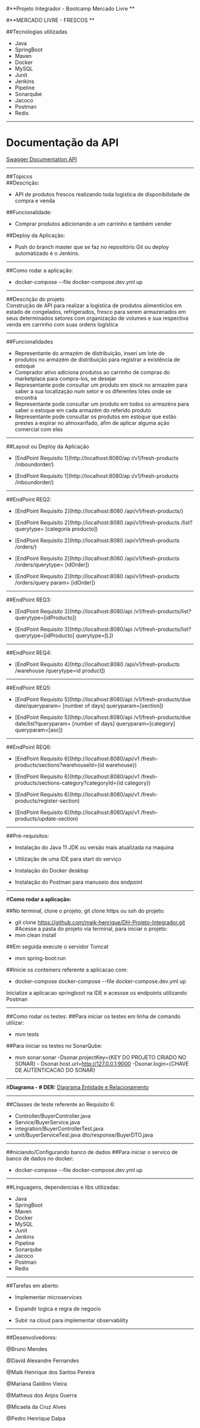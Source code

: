 #**Projeto Integrador - Bootcamp Mercado Livre **

#**MERCADO LIVRE - FRESCOS **

##Tecnologias utilizadas 
- Java 
- SpringBoot 
- Maven 
- Docker 
- MySQL 
- Junit 
- Jenkins 
- Pipeline 
- Sonarqube 
- Jacoco 
- Postman 
- Redis 

***

# **Documentação da API**
[Swagger Documentation API](http://localhost:8080/swagger-ui.html#/)

***

##Tópicos  
##Descrição: 
- API de produtos frescos realizando toda logística de disponibilidade de compra e venda

##Funcionalidade: 
- Comprar produtos adicionando a um carrinho e também vender

##Deploy da Aplicação: 
- Push do branch master que se faz no repositório Git ou deploy automatizado é o Jenkins.

***

##Como rodar a aplicação: 
- docker-compose --file docker-compose.dev.yml up

***

##Descrição do projeto  
Construção de API para realizar a logística de produtos alimentícios em estado de congelados, refrigerados, fresco para serem  armazenados em seus determinados setores com organização de volumes e sua respectiva venda em carrinho com suas ordens  logística

***

##Funcionalidades
- Representante do armazém de distribuição, inseri um lote de 
- produtos no armazém de distribuição para registrar a existência de estoque
- Comprador ativo adiciona produtos ao carrinho de compras do marketplace para compra-los, se desejar
- Representante pode consultar um produto em stock no armazém para saber a sua localização num setor e os diferentes lotes onde se  encontra
- Representante pode consultar um produto em todos os armazéns para saber o estoque em cada armazém do referido produto
- Representante pode consultar os produtos em estoque que estão prestes a expirar no almoxarifado, afim de aplicar alguma ação comercial  com eles

***

##Layout ou Deploy da Aplicação

- [EndPoint Requisito 1](http://localhost:8080/ap i/v1/fresh-products  /inboundorder/)

- [EndPoint Requisito 1](http://localhost:8080/ap i/v1/fresh-products  /inboundorder/)

***

##EndPoint REQ2: 
- [EndPoint Requisito 2](http://localhost:8080 /api/v1/fresh-products/)

- [EndPoint Requisito 2](http://localhost:8080 /api/v1/fresh-products /list?querytype=  [categoría producto])

- [EndPoint Requisito 2](http://localhost:8080 /api/v1/fresh-products /orders/)

- [EndPoint Requisito 2](http://localhost:8080 /api/v1/fresh-products /orders/querytype=  [idOrder])

- [EndPoint Requisito 2](http://localhost:8080 /api/v1/fresh-products /orders/query param= [idOrder])

***

##EndPoint REQ3: 
- [EndPoint Requisito 3](http://localhost:8080/api /v1/fresh-products/list? querytype=[idProducto])

- [EndPoint Requisito 3](http://localhost:8080/api /v1/fresh-products/list? querytype=[idProducto] querytype=[L])

***

##EndPoint REQ4: 
- [EndPoint Requisito 4](http://localhost:8080 /api/v1/fresh-products /warehouse  /querytype=id product])

***

##EndPoint REQ5: 
- [EndPoint Requisito 5](http://localhost:8080/api /v1/fresh-products/due date/queryparam=  [number of days]  queryparam=[section])

- [EndPoint Requisito 5](http://localhost:8080/api /v1/fresh-products/due date/list?queryparam= [number of days]  queryparam=[category] queryparam=[asc])

***

##EndPoint REQ6:
- [EndPoint Requisito 6](http://localhost:8080/api/v1 /fresh-products/sections?warehouseId={id warehouse})

- [EndPoint Requisito 6](http://localhost:8080/api/v1 /fresh-products/sections-category?categoryId={id category})

- [EndPoint Requisito 6](http://localhost:8080/api/v1 /fresh-products/register-section)

- [EndPoint Requisito 6](http://localhost:8080/api/v1 /fresh-products/update-section)

***

##Pré-requisitos: 

- Instalação do Java 11 JDK ou versão mais atualizada na maquina


- Utilização de uma IDE para start do serviço


- Instalação do Docker desktop


- Instalação do Postman para manuseio dos endpoint

***

#**Como rodar a aplicação:**

##No terminal, clone o projeto; git clone https ou ssh do projeto: 
- git clone https://github.com/maik-henrique/DH-Projeto-Integrador.git 
#Acesse a pasta do projeto via terminal, para iniciar o projeto: 
- mvn clean install 

##Em seguida execute o servidor Tomcat 
- mvn spring-boot:run  

##Inicie os conteiners referente a aplicacao com: 
- docker-compose docker-compose --file docker-compose.dev.yml up 

Inicialize a aplicacao springboot na IDE e acessse os endpoints  utilizando Postman

***

##Como rodar os testes:
##Para iniciar os testes em linha de comando utilizar: 
- mvn tests 

##Para iniciar os testes no SonarQube: 
- mvn sonar:sonar -Dsonar.projectKey={KEY DO PROJETO CRIADO NO SONAR} - Dsonar.host.url=http://127.0.0.1:9000 -Dsonar.login={CHAVE DE  AUTENTICACAO DO SONAR} 

***

#**Diagrama - # DER:**
[Diagrama Entidade e Relacionamento](https://whimsical.com/4VfH3PMQLRV3u33RUJniwY)

***

##Classes de teste referente ao Requisito 6: 
- Controller/BuyerController.java 
- Service/BuyerService.java 
- integration/BuyerControllerTest.java
- unit/BuyerServiceTest.java dto/response/BuyerDTO.java

***

##niciando/Configurando banco de dados
##Para iniciar o servico de banco de dados no docker: 
- docker-compose --file docker-compose.dev.yml up


***

##Linguagens, dependencias e libs utilizadas: 
- Java 
- SpringBoot 
- Maven 
- Docker 
- MySQL 
- Junit 
- Jenkins 
- Pipeline 
- Sonarqube 
- Jacoco 
- Postman 
- Redis 

***

##Tarefas em aberto: 

- Implementar microservices


- Expandir logica e regra de negocio


- Subir na cloud para implementar observability

***

##Desenvolvedores:

@Bruno Mendes

@David Alexandre Fernandes

@Maik Henrique dos Santos Pereira

@Mariana Galdino Vieira

@Matheus dos Anjos Guerra

@Micaela da Cruz Alves

@Pedro Henrique Dalpa



> 
